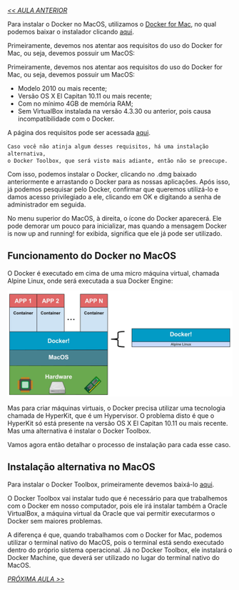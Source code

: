 *[<< AULA ANTERIOR](https://github.com/pvreboucas/docker/blob/aula-1/aulas/5-instalando-docker-no-windows.md)*


Para instalar o Docker no MacOS, utilizamos o [Docker for Mac](https://store.docker.com/editions/community/docker-ce-desktop-mac), no qual podemos baixar o instalador clicando [aqui](https://download.docker.com/mac/stable/Docker.dmg).

Primeiramente, devemos nos atentar aos requisitos do uso do Docker for Mac, ou seja, devemos possuir um MacOS:

Primeiramente, devemos nos atentar aos requisitos do uso do Docker for Mac, ou seja, devemos possuir um MacOS:

* Modelo 2010 ou mais recente;
* Versão OS X El Capitan 10.11 ou mais recente;
* Com no mínimo 4GB de memória RAM;
* Sem VirtualBox instalada na versão 4.3.30 ou anterior, pois causa incompatibilidade com o Docker.

A página dos requisitos pode ser acessada [aqui](https://docs.docker.com/desktop/mac/install/).

```
Caso você não atinja algum desses requisitos, há uma instalação alternativa,
o Docker Toolbox, que será visto mais adiante, então não se preocupe.
```

Com isso, podemos instalar o Docker, clicando no .dmg baixado anteriormente e arrastando o Docker para as nossas aplicações. Após isso, já podemos pesquisar pelo Docker, confirmar que queremos utilizá-lo e damos acesso privilegiado a ele, clicando em OK e digitando a senha de administrador em seguida.

No menu superior do MacOS, à direita, o ícone do Docker aparecerá. Ele pode demorar um pouco para inicializar, mas quando a mensagem Docker is now up and running! for exibida, significa que ele já pode ser utilizado.

## Funcionamento do Docker no MacOS ##

O Docker é executado em cima de uma micro máquina virtual, chamada Alpine Linux, onde será executada a sua Docker Engine:

![01](https://github.com/pvreboucas/docker/blob/aula-1/aulas/imagens/6-1-docker-macos.png)

Mas para criar máquinas virtuais, o Docker precisa utilizar uma tecnologia chamada de HyperKit, que é um Hypervisor. O problema disto é que o HyperKit só está presente na versão OS X El Capitan 10.11 ou mais recente. Mas uma alternativa é instalar o Docker Toolbox.

Vamos agora então detalhar o processo de instalação para cada esse caso.

## Instalação alternativa no MacOS ## 

Para instalar o Docker Toolbox, primeiramente devemos baixá-lo [aqui](https://download.docker.com/mac/stable/DockerToolbox.pkg).

O Docker Toolbox vai instalar tudo que é necessário para que trabalhemos com o Docker em nosso computador, pois ele irá instalar também a Oracle VirtualBox, a máquina virtual da Oracle que vai permitir executarmos o Docker sem maiores problemas.

A diferença é que, quando trabalhamos com o Docker for Mac, podemos utilizar o terminal nativo do MacOS, pois o terminal está sendo executado dentro do próprio sistema operacional. Já no Docker Toolbox, ele instalará o Docker Machine, que deverá ser utilizado no lugar do terminal nativo do MacOS.


*[PRÓXIMA AULA >>]()*
